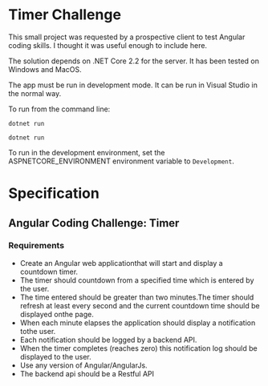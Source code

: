 Timer Challenge
===============

This small project was requested by a prospective client to test Angular 
coding skills. I thought it was useful enough to include here.

The solution depends on .NET Core 2.2 for the server.  It has been tested on 
Windows and MacOS.

The app must be run in development mode.  It can be run in Visual Studio in the
normal way.

To run from the command line:

````
dotnet run
````

````
dotnet run
````

To run in the development environment, set the ASPNETCORE_ENVIRONMENT environment
variable to `Development`.

Specification
=============

Angular Coding Challenge: Timer
-------------------------------------------

### Requirements

- Create an Angular web applicationthat will start and display a countdown timer.
- The timer should countdown from a specified time which is entered by the user. 
- The time entered should be greater than two minutes.The timer should refresh at least every second and the current countdown time should be displayed onthe page. 
- When each minute elapses the application should display a notification tothe user.
- Each notification should be logged by a backend API.
- When the timer completes (reaches zero) this notification log should be displayed to the user.
- Use any version of Angular/AngularJs.
- The backend api should be a Restful API